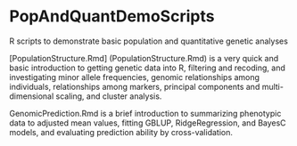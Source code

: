 # PopAndQuantDemoScripts
R scripts to demonstrate basic population and quantitative genetic analyses

[PopulationStructure.Rmd] (PopulationStructure.Rmd) is a very quick and basic introduction to getting genetic data into R, filtering and recoding, and investigating minor allele frequencies, genomic relationships among individuals, relationships among markers, principal components and multi-dimensional scaling, and cluster analysis.

GenomicPrediction.Rmd is a brief introduction to summarizing phenotypic data to adjusted mean values, fitting GBLUP, RidgeRegression, and BayesC models, and evaluating prediction ability by cross-validation.
